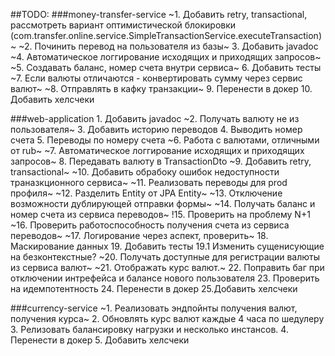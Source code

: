 ##TODO:
###money-transfer-service
    ~1. Добавить retry, transactional, рассмотреть вариант оптимистической блокировки (com.transfer.online.service.SimpleTransactionService.executeTransaction)~
    ~2. Починить перевод на пользователя из базы~
    3. Добавить javadoc
    ~4. Автоматическое логгирование исходящих и приходящих запросов~
    ~5. Создавать баланс, номер счета внутри сервиса~
    6. Добавить тесты
    ~7. Если валюты отличаются - конвертировать сумму через сервис валют~
    ~8. Отправлять в кафку транзакции~
    9. Перенести в докер
    10. Добавить хелсчеки

###web-application
    1. Добавить javadoc
    ~2. Получать валюту не из пользователя~
    3. Добавить историю переводов
    4. Выводить номер счета
    5. Переводы по номеру счета
    ~6. Работа с валютами, отличными от rub~
    ~7. Автоматическое логгирование исходящих и приходящих запросов~
    8. Передавать валюту в TransactionDto
    ~9. Добавить retry, transactional~
    ~10. Добавить обрабоку ошибок недоступности траназкционного сервиса~
    ~11. Реализовать переводы для prod профиля~
    ~12. Разделить Entity от JPA Entity~
    ~13. Отключение возможности дублирующей отправки формы~
    ~14. Получать баланс и номер счета из сервиса переводов~
    !15. Проверить на проблему N+1
    ~16. Проверить работоспособность получения счета из сервиса переводов~
    ~17. Логирование через аспект, проверить~
    18. Маскирование данных
    19. Добавить тесты
    19.1 Изменить сущенисующие на безконтекстные?
    ~20. Получать доступные для регистрации валюты из сервиса валют~
    ~21. Отображать курс валют.~
    22. Поправить баг при отключении интрефейса и балансе нового пользователя
    23. Проверить на идемпотентность
    24. Перенести в докер
    25.Добавить хелсчеки

###currency-service
    ~1. Реализовать эндпойнты получения валют, получения курса~
    2. Обновлять курс валют каждые 4 часа по шедулеру
    3. Релизовать балансировку нагрузки и несколько инстансов.
    4. Перенести в докер
    5. Добавить хелсчеки